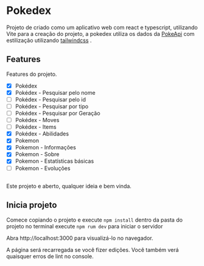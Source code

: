 # Pokedex

Projeto de criado como um aplicativo web com react e typescript, utilizando Vite para a creação do projeto, a pokedex utiliza os dados da [PokeApi](https://pokeapi.co/) com estilização utilizando [tailwindcss](https://tailwindcss.com/) .

## Features

Features do projeto.

- [x] Pokédex
- [x] Pokédex - Pesquisar pelo nome
- [ ] Pokédex - Pesquisar pelo id
- [ ] Pokédex - Pesquisar por tipo
- [ ] Pokédex - Pesquisar por Geração
- [ ] Pokédex - Moves
- [ ] Pokédex - Items
- [x] Pokédex - Abilidades
- [x] Pokemon
- [x] Pokemon - Informações
- [x] Pokemon - Sobre
- [x] Pokemon - Estatísticas básicas
- [ ] Pokemon - Evoluções

##  

Este projeto e aberto, qualquer ideia e bem vinda.

## Inicia projeto

Comece copiando o projeto e execute `npm install` dentro da pasta do projeto no terminal execute `npm rum dev` para iniciar o servidor 

Abra http://localhost:3000 para visualizá-lo no navegador.

A página será recarregada se você fizer edições. Você também verá quaisquer erros de lint no console.


